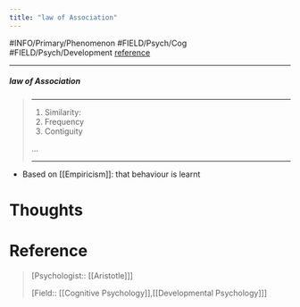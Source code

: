 ```yaml
---
title: "law of Association"
---
```



#INFO/Primary/Phenomenon  #FIELD/Psych/Cog #FIELD/Psych/Development [reference](https://en.wikipedia.org/wiki/Laws_of_association)

---


##### law of Association
> ------------------------------------------------------------
> 1. Similarity: 
> 2. Frequency
> 3. Contiguity
> 
> ...
>
> ------------------------------------------------------------

- Based on [[Empiricism]]: that behaviour is learnt

# Thoughts

# Reference


> [Psychologist:: [[Aristotle]]]
> 
> [Field:: [[Cognitive Psychology]],[[Developmental Psychology]]]

